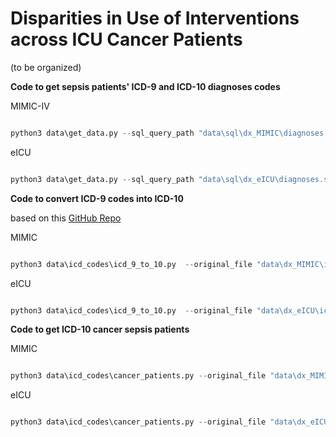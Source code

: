 # Disparities in Use of Interventions across ICU Cancer Patients


(to be organized)

**Code to get sepsis patients' ICD-9 and ICD-10 diagnoses codes**

MIMIC-IV

```py

python3 data\get_data.py --sql_query_path "data\sql\dx_MIMIC\diagnoses.sql" --destination_path "data\dx_MIMIC\icd_9_and_10.csv"

```

eICU

```py

python3 data\get_data.py --sql_query_path "data\sql\dx_eICU\diagnoses.sql" --destination_path "data\dx_eICU\icd_9_and_10.csv"

```


**Code to convert ICD-9 codes into ICD-10**

based on this [GitHub Repo](https://github.com/AtlasCUMC/ICD10-ICD9-codes-conversion)

MIMIC

```py

python3 data\icd_codes\icd_9_to_10.py  --original_file "data\dx_MIMIC\icd_9_and_10.csv" --result_file "data\dx_MIMIC\icd_10_only.csv" --dataset "MIMIC"

```

eICU

```py

python3 data\icd_codes\icd_9_to_10.py  --original_file "data\dx_eICU\icd_9_and_10.csv" --result_file "data\dx_eICU\icd_10_only.csv" --dataset "eICU"

```

**Code to get ICD-10 cancer sepsis patients**

MIMIC

```py

python3 data\icd_codes\cancer_patients.py --original_file "data\dx_MIMIC\icd_10_only.csv" --result_file "data\dx_MIMIC\sepsis_cancer_only.csv"

```

eICU

```py

python3 data\icd_codes\cancer_patients.py --original_file "data\dx_eICU\icd_10_only.csv" --result_file "data\dx_eICU\sepsis_cancer_only.csv"

```